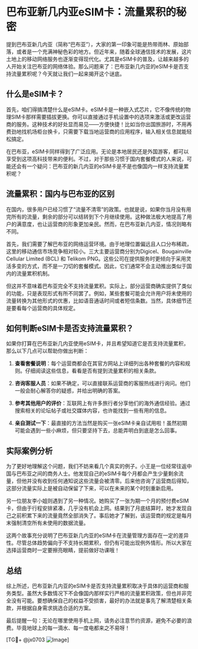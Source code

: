 # 巴布亚新几内亚eSIM卡：流量累积的秘密

提到巴布亚新几内亚（简称“巴布亚”），大家的第一印象可能是热带雨林、原始部落，或者是一个充满神秘色彩的地方。但近年来，随着全球通信技术的发展，这片土地上的移动网络服务也逐渐变得现代化。尤其是eSIM卡的普及，让越来越多的人开始关注巴布亚的网络体验。那么问题来了：巴布亚新几内亚的eSIM卡是否支持流量累积呢？今天就让我们一起来揭开这个谜底。

## 什么是eSIM卡？

首先，咱们得搞清楚什么是eSIM卡。eSIM卡是一种嵌入式芯片，它不像传统的物理SIM卡那样需要插拔更换。你可以直接通过手机设置中的选项来激活或更改运营商的服务。这种技术的好处显而易见——方便快捷！比如当你出国旅游时，不用再费劲地找机场柜台换卡，只需要下载当地运营商的应用程序，输入相关信息就能轻松搞定。

在巴布亚，eSIM卡同样得到了广泛应用。无论是本地居民还是外国游客，都可以享受到这项高科技带来的便利。不过，对于那些习惯于国内套餐模式的人来说，可能还会有一个疑问：巴布亚的新几内亚的eSIM卡是不是也像国内一样支持流量累积呢？

## 流量累积：国内与巴布亚的区别

在国内，很多用户已经习惯了“流量不清零”的政策。也就是说，如果你当月没有用完所有的流量，剩余的部分可以结转到下个月继续使用。这种做法极大地提高了用户的满意度，也让运营商的形象更加亲民。然而，在巴布亚新几内亚，情况则略有不同。

首先，我们需要了解巴布亚的网络运营环境。由于地理位置偏远且人口分布稀疏，这里的移动通信市场竞争相对较小。三大主要运营商分别为Digicel、Bougainville Cellular Limited (BCL) 和 Telikom PNG。这些公司在提供服务时更倾向于采用灵活多变的方式，而不是一刀切的套餐模式。因此，它们通常不会主动推出类似于国内的流量累积机制。

但这并不意味着巴布亚完全不支持流量累积。实际上，部分运营商确实提供了类似的功能，只是表现形式有所不同罢了。例如，某些套餐可能会允许用户将未使用的流量转换为其他形式的优惠，比如语音通话时间或者短信条数。当然，具体细节还是要看每个运营商的具体规定。

## 如何判断eSIM卡是否支持流量累积？

如果你打算在巴布亚新几内亚使用eSIM卡，并且希望知道它是否支持流量累积，那么以下几点可以帮助你做出判断：

1. **查看套餐说明**：每个运营商都会在其官方网站上详细列出各种套餐的内容和规则。仔细阅读这些信息，看看是否有提到流量累积的相关条款。
   
2. **咨询客服人员**：如果不确定，可以直接联系运营商的客服热线进行询问。他们一般会耐心解答你的疑惑，并给出明确的答案。

3. **参考其他用户的评价**：互联网上有许多旅行者分享他们的海外通信经验。通过搜索相关的论坛帖子或社交媒体内容，也许能找到一些有用的信息。

4. **亲自测试一下**：最直接的方法当然是购买一张eSIM卡亲自试用啦！虽然初期可能会遇到一些小麻烦，但只要坚持下去，总能弄明白到底是怎么回事。

## 实际案例分析

为了更好地理解这个问题，我们不妨来看几个真实的例子。小王是一位经常往返中国与巴布亚之间的商务人士。他发现自己的eSIM卡每个月都会产生少量剩余流量，但他并没有收到任何通知说这些流量会被清零。后来他咨询了运营商后得知，这部分流量实际上是被自动保留了下来，可以在未来的某个时刻重新启用。

另一位朋友李小姐则遇到了另一种情况。她购买了一张为期一个月的预付费eSIM卡，但由于行程安排紧凑，几乎没有机会上网。结果到了月底结算时，她才发现自己之前积累下来的流量竟然全部消失了。事后她才了解到，该运营商的规定是每月末强制清空所有未使用的数据流量。

这两个故事充分说明了巴布亚新几内亚的eSIM卡在流量管理方面存在一定的差异性。尽管总体趋势偏向于不支持长期累积，但仍有可能出现例外情形。所以大家在选择运营商时一定要擦亮眼睛，提前做好功课哦！

## 总结

综上所述，巴布亚新几内亚的eSIM卡是否支持流量累积取决于具体的运营商和服务类型。虽然大多数情况下不会像国内那样实行严格的流量累积政策，但也并非完全没有可能。要想确保自己的权益不受损害，最好的办法就是事先了解清楚相关条款，并根据自身需求挑选合适的方案。

最后提醒一句：无论在哪里使用手机上网，请务必注意节约资源，避免不必要的浪费。毕竟地球上的每一滴水、每一度电都来之不易呀！

[TG💪+ @jx0703 ![Image](https://github.com/user-attachments/assets/dbca1d08-cadb-493c-b0ec-ad6f7a83f270)]